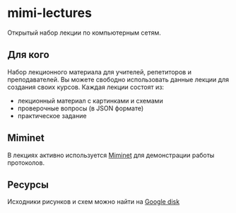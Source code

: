 # mimi-lectures
Открытый набор лекции по компьютерным сетям. 

## Для кого
Набор лекционного материала для учителей, репетиторов и преподавателей. Вы можете свободно использовать данные лекции для создания своих курсов. Каждая лекции состоят из:

- лекционный материал с картинками и схемами
- проверочные вопросы (в JSON формате)
- практическое задание

## Miminet
В лекциях активно используется [Miminet](https://miminet.ru/) для демонстрации работы протоколов.

## Ресурсы
Исходники рисунков и схем можно найти на [Google disk](https://drive.google.com/drive/u/0/folders/15c8sD-mWoSSSu7i6hUvVs4dU0GnPToxI)